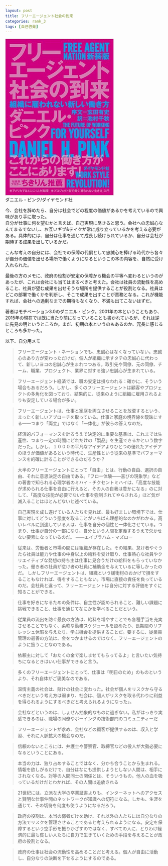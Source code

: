 ```yaml
---
layout: post
title: フリーエージェント社会の到来
categories: rank_3
tags: [自己啓発]
---
```



<div class="book"><div class="book_image"><a href="http://www.amazon.co.jp/dp/4478029296"><img src="/images/free_agent_nation.jpg"></a></div><div class="book_info">ダニエル・ピンク/ダイヤモンド社</div><div class="clear"></div></div>

今、会社を辞めたら、自分は社会でどの程度の価値があるかを考えているので興味があり手に取った。  
自分が仕事に何を望むかと言えば、自己実現に尽きると思う。会社への忠誠心なんてまるでないし、お互いギブ&テイクが常に成り立っているかを考える必要がある。具体的には、自分は仕事を通じて成長し続けられているか、自分は会社が期待する成果を出しているかだ。

こんな考えの自分には、会社での保障の代償として忠誠心を捧げる時代から各々が自分の価値を出せる場所で働くようになるというこの本の内容を、自然に受け入れられた。

最後の方のメモに、政府の役割が安定の保障から機会の平等へ変わるというのがあったが、これは会社にも当てはまるべきと考えた。会社は社員の流動性を高めること、社員が望む成果を出せそうな場所を提供することが役割となる。社員はどこの部署で働くかを判断し、そこで成果を出すことが責務となる。これが機能すれば、会社への過剰なまでの期待もなくなり、不満も出てこないはずだ。

著者はモチベーション3.0のダニエル・ピンク。2001年の本ということもあり、2015年の現在では既に当たり前になっていることも書かれているが、それは逆に先見の明というところか。まだ、初期の本というのもあるのか、冗長に感じるところも多かった。

以下、自分用メモ

<!--more-->

> フリーエージェント・ネーションでも、忠誠心はなくなっていない。忠誠心のあり方が変わっただけだ。個人が組織に示すタテの忠誠心に代わって、新しいヨコの忠誠心が生まれつつある。取引先や同僚、元の同僚、チーム、職業、プロジェクト、業界に対する強い忠誠心が生まれている。

> フリーエージェント経済では、職の安定は損なわれる：確かに、そういう場合もあるだろう。しかし、多くのフリーエージェントは顧客やプロジェクトの多角化を図っており、結果的に、従来のように組織に雇用されるよりも安定している場合が多い。

> フリーエージェントは、仕事と家庭を両立させることを放棄するという、まったく新しいアプローチを取っている。仕事と家庭の境界線を曖昧にする——つまり「両立」ではなく「一体化」が彼らの答えなのだ。

> 経済的パフォーマンスを計るうえで決定的に重要な基準は、これまでは生産性、つまり一定の時間にどれだけの「製品」を生産できるかという数字だった。しかし、１０００の平凡なアイデアよりひとつの優れたアイデアのほうが価値があるという時代に、生産性という従来の基準でパフォーマンスを的確に計ることができるのだろうか？

> 大半のフリーエージェントにとって「自由」とは、行動の自由、選択の自由、それに意思決定の自由である。『フロー体験——喜びの現象学』などの著書で知られる心理学者のミハイ・チクセントミハイは、「高度な技能が求められる仕事を自由に行えると、その人の自我は豊かになる」のに対して、「高度な技能が必要でない仕事を強制されてやらされる」ほど気が滅入ることはほとんどないと述べている。

> 自己実現を成し遂げている人たちを見れば、最も好ましい環境下では、仕事に対してどういう態度を取ることがいちばん理想的なのかがわかる。高いレベルに到達している人は、仕事を自分の個性と一体化させている。つまり、仕事が自分の一部になり、自分という人間を定義するうえで欠かせない要素になっているのだ。 ——エイブラハム・マズロー

> 従来は、労働者と市場の間には組織が存在した。その結果、怠け者やぐうたら社員は能力や仕事の中身以上の給料を受け取り、仕事熱心な社員やクリエイティブな発想の持ち主は仕事に見合うだけの給料をもらっていなかった。働き者の社員が怠け者の社員に補助金を与えているに等しかったのだ。 しかしフリーエージェントは、組織という緩衝材のおかげで損をすることもなければ、得をすることもない。市場に直接の責任を負っているのだ。会社員と違って、フリーエージェントは自分に対する評価をすぐに知ることができる。

> 仕事を好きになるための条件は、自主性が認められること、難しい課題に挑戦できること、仕事を通じてなにかを学べることだという。

> 従業員の流出を防ぐ最良の方法は、給料を増やすことでも各種手当を充実させることでもなく、柔軟な勤務スケジュールを認めたり、長期間のリフレッシュ休暇を与えたり、学ぶ機会を提供することだ。要するに、従業員管理の最善の方法は、金をつかませるのではなく、フリーエージェントのように扱うことなのである。

> 依頼主に対して「おたくの金で楽しませてもらってるよ」と言いたい気持ちになるときはいい仕事ができると言う。

> 多くのフリーエージェントにとって、仕事は「明日のため」のものというより、それ自体がご褒美なのである。

> 温情主義の社会は、賭けの社会に変わった。社会が個人をリスクから守るべきだという考え方は弱まり、社会は、個人がリスクを取る代わりに利益を得られるようにするべきだと考えられるようになった」。

> 会社などというのは、しょせん抽象的なものに過ぎない。私がはっきり実感できるのは、職場の同僚やボーイングの技術部門のコミュニティーだ

> フリーエージェントが求め、会社などの顧客が提供するのは、収入と学習、それに人脈拡大の機会なのだ。

> 信頼のないところには、弁護士や警察官、取締官などの役人が大勢必要になるということにある。

> 本当の力は、独り占めすることではなく、分かち合うことから生まれる。情報を欲しがるだけで、自分はなにも提供しようとしない人間は、相手にされなくなる。対等の人間同士の関係とは、そういうもの。他人の血を吸っているだけだとわかれば、その人間は追放される

> 21世紀には、立派な大学の卒業証書よりも、インターネットへのアクセスと賢明な仕事仲間のネットワークが知識への切符になる。しかも、生涯を通じて、その切符を何度も使うようになるだろう。

> 政府の役割は、本当の弱者だけを助け、それ以外の人たちには自分なりの方法でリスクを管理させることであると考えられるようになる。安定を保障するという空手形を振りかざすのではなく、すべての人に、とりわけ経済的に最も貧しい人たちに自力で生きていくための手段を与えることが政府の役割となる。

> 政府の仕事は社会の流動性を高めることだと考える。個人が自由に活動し、自分なりの決断を下せるようにするのである。